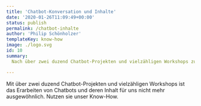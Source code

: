 ```yaml
---
title: 'Chatbot-Konversation und Inhalte'
date: '2020-01-26T11:09:49+00:00'
status: publish
permalink: /chatbot-inhalte
author: 'Philip Schönholzer'
templateKey: know-how
image: ./logo.svg
id: 10
summary: 
  Nach über zwei duzend Chatbot-Projekten und vielzähligen Workshops zusammen mit unseren Kunden, ist das Erarbeiten von Chatbots und deren Inhalt für uns nichts mehr aussergewöhnliches. Nutzen sie unser Know-How.

---
```


Mit über zwei duzend Chatbot-Projekten und vielzähligen Workshops ist das Erarbeiten von Chatbots und deren Inhalt für uns nicht mehr ausgewöhnlich. Nutzen sie unser Know-How.
